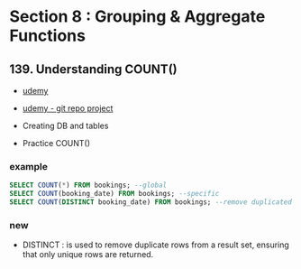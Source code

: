 # Section 8 : Grouping & Aggregate Functions

## 139. Understanding COUNT()

- [udemy](https://www.udemy.com/course/sql-the-complete-developers-guide-mysql-postgresql/learn/lecture/29223980#overview)
- [udemy - git repo project](https://github.com/academind/sql-complete-guide-code/tree/08-grouping-aggregate-functions/sql/create-project)

- Creating DB and tables
- Practice COUNT()

### example

```sql
SELECT COUNT(*) FROM bookings; --global
SELECT COUNT(booking_date) FROM bookings; --specific
SELECT COUNT(DISTINCT booking_date) FROM bookings; --remove duplicated row
```

### new

- DISTINCT : is used to remove duplicate rows from a result set, ensuring that only unique rows are returned.
